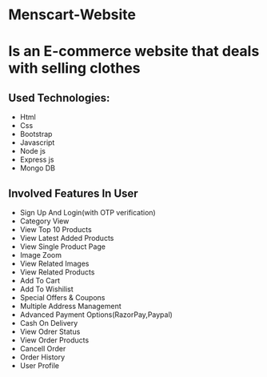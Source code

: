 # Menscart-Website
# Is an E-commerce website that deals with selling clothes
## Used Technologies:
- Html
- Css
- Bootstrap
- Javascript
- Node js
- Express js
- Mongo DB
## Involved Features In User
- Sign Up And Login(with OTP verification)
- Category View
- View Top 10 Products
- View Latest Added Products
- View Single Product Page
- Image Zoom 
- View Related Images
- View Related Products
- Add To Cart
- Add To Wishilist
- Special Offers & Coupons
- Multiple Address Management
- Advanced Payment Options(RazorPay,Paypal)
- Cash On Delivery
- View Odrer Status
- View Order Products
- Cancell Order
- Order History
- User Profile

